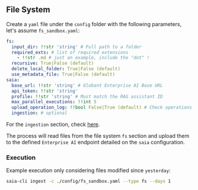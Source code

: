 ## File System

Create a `yaml` file under the `config` folder with the following parameters, let's assume `fs_sandbox.yaml`:

```yaml
fs:
  input_dir: !!str 'string' # Full path to a folder
  required_exts: # list of required extensions
    - !!str .md # just an example, include the "dot" !
  recursive: True|False (default)
  delete_local_folder: True|False (default)
  use_metadata_file: True|False (default)
saia:
  base_url: !!str 'string' # Globant Enterprise AI Base URL
  api_token: !!str 'string'
  profile: !!str 'string' # Must match the RAG assistant ID
  max_parallel_executions: !!int 5
  upload_operation_log: !!bool False|True (default) # Check operations LOG for detail if enabled
  ingestion: # optional
```

For the `ingestion` section, check [here](../geai_ingestion.md).

The process will read files from the file system `fs` section and upload them to the defined `Enterprise AI` endpoint detailed on the `saia` configuration.

### Execution

Example execution only considering files modified since `yesterday`:

```bash
saia-cli ingest -c ./config/fs_sandbox.yaml --type fs --days 1
```
